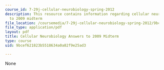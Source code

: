 ```yaml
---
course_id: 7-29j-cellular-neurobiology-spring-2012
description: This resource contains information regarding cellular neurobiology answers
  to 2009 midterm
file_location: /coursemedia/7-29j-cellular-neurobiology-spring-2012/9bcef621823b5518634a0a82f9e25ad3_MIT7_29JS12_Midterm09Ans.pdf
file_type: application/pdf
layout: pdf
title: Cellular Neurobiology Answers to 2009 Midterm
type: course
uid: 9bcef621823b5518634a0a82f9e25ad3

---
```

None